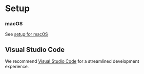 # Setup

### macOS

See [setup for macOS](./setup-mac.md)

## Visual Studio Code

We recommend [Visual Studio Code](https://code.visualstudio.com/) for a streamlined development experience. 

